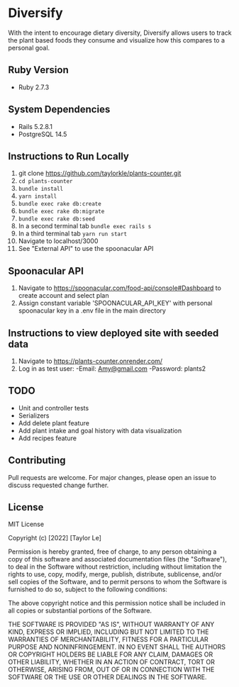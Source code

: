 # Diversify
 With the intent to encourage dietary diversity, Diversify allows users to track the plant based foods they consume and visualize how this compares to a personal goal.

## Ruby Version
- Ruby 2.7.3

## System Dependencies
- Rails 5.2.8.1
- PostgreSQL 14.5

## Instructions to Run Locally

1. git clone https://github.com/taylorkle/plants-counter.git
2. `cd plants-counter`
3. `bundle install`
4. `yarn install`
5. `bundle exec rake db:create`
6. `bundle exec rake db:migrate`
7. `bundle exec rake db:seed`
8. In a second terminal tab `bundle exec rails s`
9. In a third terminal tab `yarn run start`
10. Navigate to localhost/3000
11. See "External API" to use the spoonacular API

## Spoonacular API
1. Navigate to https://spoonacular.com/food-api/console#Dashboard to create account and select plan
2. Assign constant variable 'SPOONACULAR_API_KEY' with personal spoonacular key in a .env file in the main directory

## Instructions to view deployed site with seeded data
1. Navigate to https://plants-counter.onrender.com/
2. Log in as test user:
  -Email: Amy@gmail.com
  -Password: plants2

## TODO
- Unit and controller tests
- Serializers
- Add delete plant feature
- Add plant intake and goal history with data visualization
- Add recipes feature

## Contributing
Pull requests are welcome. For major changes, please open an issue to discuss requested change further.

## License
MIT License

Copyright (c) [2022] [Taylor Le]

Permission is hereby granted, free of charge, to any person obtaining a copy
of this software and associated documentation files (the "Software"), to deal
in the Software without restriction, including without limitation the rights
to use, copy, modify, merge, publish, distribute, sublicense, and/or sell
copies of the Software, and to permit persons to whom the Software is
furnished to do so, subject to the following conditions:

The above copyright notice and this permission notice shall be included in all
copies or substantial portions of the Software.

THE SOFTWARE IS PROVIDED "AS IS", WITHOUT WARRANTY OF ANY KIND, EXPRESS OR
IMPLIED, INCLUDING BUT NOT LIMITED TO THE WARRANTIES OF MERCHANTABILITY,
FITNESS FOR A PARTICULAR PURPOSE AND NONINFRINGEMENT. IN NO EVENT SHALL THE
AUTHORS OR COPYRIGHT HOLDERS BE LIABLE FOR ANY CLAIM, DAMAGES OR OTHER
LIABILITY, WHETHER IN AN ACTION OF CONTRACT, TORT OR OTHERWISE, ARISING FROM,
OUT OF OR IN CONNECTION WITH THE SOFTWARE OR THE USE OR OTHER DEALINGS IN THE
SOFTWARE.


